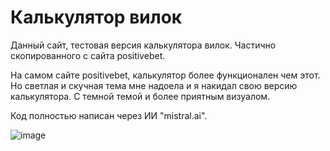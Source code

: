 # Калькулятор вилок

Данный сайт, тестовая версия калькулятора вилок. Частично скопированного с сайта positivebet.

На самом сайте positivebet, калькулятор более функционален чем этот. Но светлая и скучная тема мне надоела и я накидал свою версию калькулятора. С темной темой и более приятным визуалом.

Код полностью написан через ИИ "mistral.ai".

![image](https://github.com/user-attachments/assets/405529ac-7901-456e-9d36-bac1130d4260)
